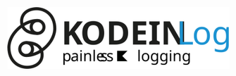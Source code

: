 <img alt="KODEIN-LOG" src="https://raw.githubusercontent.com/Kodein-Framework/Kodein-Log/master/doc/modules/ROOT/images/kodein-log-logo.svg" width="700">